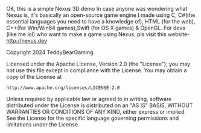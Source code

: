 OK, this is a simple Nexus 3D demo
In case anyone was wondering what Nexus is, it's basically an open-source game engine I made using C, C#(the essential languages you need to have a knowledge of), HTML (for the web), C++(for Win/Win64 games),Swift (for OS X games) & OpenGL.
For devs (like me lol) who want to make a game using Nexus, pls visit this website- http://nexus.dev

Copyright 2024 TeddyBearGaming.

Licensed under the Apache License, Version 2.0 (the "License");
you may not use this file except in compliance with the License.
You may obtain a copy of the License at

    http://www.apache.org/licenses/LICENSE-2.0

Unless required by applicable law or agreed to in writing, software
distributed under the License is distributed on an "AS IS" BASIS,
WITHOUT WARRANTIES OR CONDITIONS OF ANY KIND, either express or implied.
See the License for the specific language governing permissions and
limitations under the License.
